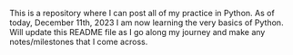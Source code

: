 This is a repository where I can post all of my practice in Python.
As of today, December 11th, 2023 I am now learning the very basics of Python. 
Will update this README file as I go along my journey and make any notes/milestones that I come across. 
